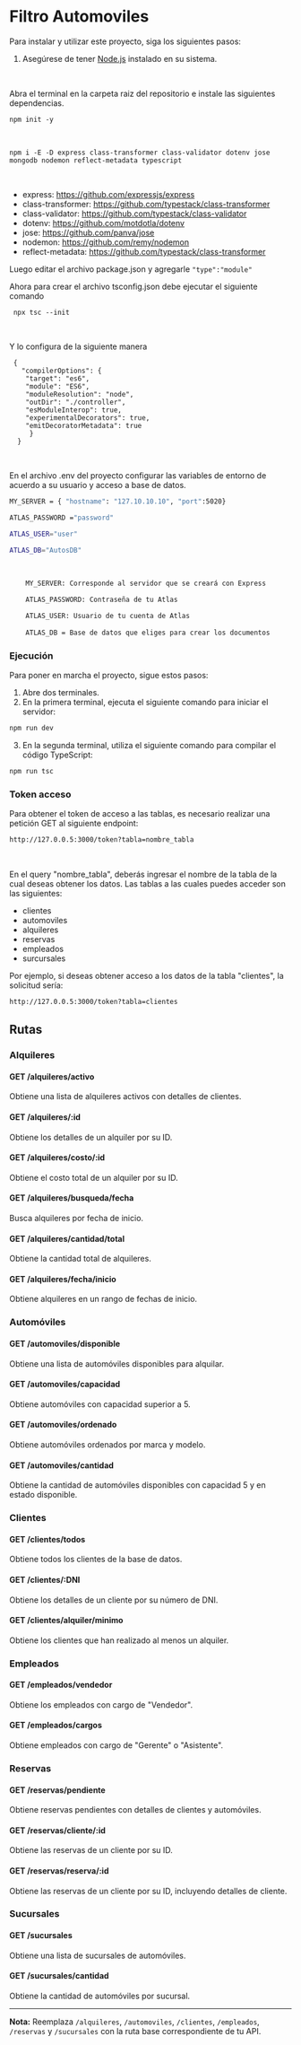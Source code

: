 # Filtro Automoviles

Para instalar y utilizar este proyecto, siga los siguientes pasos:

1. Asegúrese de tener [Node.js](https://nodejs.org/) instalado en su sistema.

   ​    

Abra el terminal en la carpeta raiz del repositorio e instale las siguientes dependencias.

```
npm init -y
```

​    

```
npm i -E -D express class-transformer class-validator dotenv jose mongodb nodemon reflect-metadata typescript
```

​    

  

- express: https://github.com/expressjs/express
- class-transformer: https://github.com/typestack/class-transformer
- class-validator: https://github.com/typestack/class-validator
- dotenv: https://github.com/motdotla/dotenv
- jose: https://github.com/panva/jose
- nodemon: https://github.com/remy/nodemon
- reflect-metadata: https://github.com/typestack/class-transformer

Luego editar el archivo package.json y agregarle `"type":"module"`

Ahora para crear el archivo tsconfig.json debe ejecutar el siguiente comando

```
 npx tsc --init
```

​    

Y lo configura de la siguiente manera

```
 {
   "compilerOptions": {
    "target": "es6",
    "module": "ES6",
    "moduleResolution": "node",
    "outDir": "./controller",
    "esModuleInterop": true,
    "experimentalDecorators": true,
    "emitDecoratorMetadata": true
     }
  }
```

​    

En el archivo .env del proyecto configurar las variables de entorno de acuerdo a su usuario y acceso a base de datos.

```bash
MY_SERVER = { "hostname": "127.10.10.10", "port":5020}

ATLAS_PASSWORD ="password"

ATLAS_USER="user"

ATLAS_DB="AutosDB"
```

​    

```bash
	MY_SERVER: Corresponde al servidor que se creará con Express

	ATLAS_PASSWORD: Contraseña de tu Atlas

	ATLAS_USER: Usuario de tu cuenta de Atlas
	
	ATLAS_DB = Base de datos que eliges para crear los documentos
```

### Ejecución

Para poner en marcha el proyecto, sigue estos pasos:

1. Abre dos terminales.
2. En la primera terminal, ejecuta el siguiente comando para iniciar el servidor:

```bash
npm run dev
```

3. En la segunda terminal, utiliza el siguiente comando para compilar el código TypeScript:

```bash
npm run tsc
```

### Token acceso

Para obtener el token de acceso a las tablas, es necesario realizar una petición GET al siguiente endpoint:

```bash
http://127.0.0.5:3000/token?tabla=nombre_tabla
```

​    

En el query "nombre_tabla", deberás  ingresar el nombre de la tabla de la cual deseas obtener los datos. Las  tablas a las cuales puedes acceder son las siguientes:

- clientes
- automoviles
- alquileres
- reservas
- empleados
- surcursales

Por ejemplo, si deseas obtener acceso a los datos de la tabla "clientes", la solicitud sería:

```bash
http://127.0.0.5:3000/token?tabla=clientes
```

## Rutas

### Alquileres

#### GET /alquileres/activo

Obtiene una lista de alquileres activos con detalles de clientes.

#### GET /alquileres/:id

Obtiene los detalles de un alquiler por su ID.

#### GET /alquileres/costo/:id

Obtiene el costo total de un alquiler por su ID.

#### GET /alquileres/busqueda/fecha

Busca alquileres por fecha de inicio.

#### GET /alquileres/cantidad/total

Obtiene la cantidad total de alquileres.

#### GET /alquileres/fecha/inicio

Obtiene alquileres en un rango de fechas de inicio.

### Automóviles

#### GET /automoviles/disponible

Obtiene una lista de automóviles disponibles para alquilar.

#### GET /automoviles/capacidad

Obtiene automóviles con capacidad superior a 5.

#### GET /automoviles/ordenado

Obtiene automóviles ordenados por marca y modelo.

#### GET /automoviles/cantidad

Obtiene la cantidad de automóviles disponibles con capacidad 5 y en estado disponible.

### Clientes

#### GET /clientes/todos

Obtiene todos los clientes de la base de datos.

#### GET /clientes/:DNI

Obtiene los detalles de un cliente por su número de DNI.

#### GET /clientes/alquiler/minimo

Obtiene los clientes que han realizado al menos un alquiler.

### Empleados

#### GET /empleados/vendedor

Obtiene los empleados con cargo de "Vendedor".

#### GET /empleados/cargos

Obtiene empleados con cargo de "Gerente" o "Asistente".

### Reservas

#### GET /reservas/pendiente

Obtiene reservas pendientes con detalles de clientes y automóviles.

#### GET /reservas/cliente/:id

Obtiene las reservas de un cliente por su ID.

#### GET /reservas/reserva/:id

Obtiene las reservas de un cliente por su ID, incluyendo detalles de cliente.

### Sucursales

#### GET /sucursales

Obtiene una lista de sucursales de automóviles.

#### GET /sucursales/cantidad

Obtiene la cantidad de automóviles por sucursal.

------

**Nota:** Reemplaza `/alquileres`, `/automoviles`, `/clientes`, `/empleados`, `/reservas` y `/sucursales` con la ruta base correspondiente de tu API.